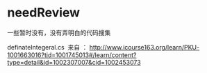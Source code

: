 # needReview
一些暂时没有，没有弄明白的代码搜集

definateIntegeral.cs  来自 ： http://www.icourse163.org/learn/PKU-1001663016?tid=1001745013#/learn/content?type=detail&id=1002307007&cid=1002453073
